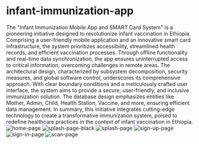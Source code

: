 # infant-immunization-app
The "Infant Immunization Mobile App and SMART Card System" is a pioneering initiative
designed to revolutionize infant vaccination in Ethiopia. Comprising a user-friendly mobile
application and an innovative smart card infrastructure, the system prioritizes accessibility,
streamlined health records, and efficient vaccination processes. Through offline functionality and
real-time data synchronization, the app ensures uninterrupted access to critical information,
overcoming challenges in remote areas. The architectural design, characterized by subsystem
decomposition, security measures, and global software control, underscores its comprehensive
approach. With clear boundary conditions and a meticulously crafted user interface, the system
aims to provide a secure, user-friendly, and inclusive immunization solution. The database design
emphasizes entities like Mother, Admin, Child, Health Station, Vaccine, and more, ensuring
efficient data management. In summary, this initiative integrates cutting-edge technology to create
a transformative immunization system, poised to redefine healthcare practices in the context of
infant vaccination in Ethiopia. 
![home-page](https://github.com/zeru0429/Mobile-app-and-smart-card-system-for-infant-immunization/assets/87245699/31e8074f-aa25-49b1-9aef-e1bb5c4b6a05)
![splash-page-black](https://github.com/zeru0429/Mobile-app-and-smart-card-system-for-infant-immunization/assets/87245699/b4a25160-7e67-4536-a47e-edc1881b51c5)
![splash-page](https://github.com/zeru0429/Mobile-app-and-smart-card-system-for-infant-immunization/assets/87245699/c3b9376c-263c-4f9f-988c-2e5a307b6893)
![sign-up-page](https://github.com/zeru0429/Mobile-app-and-smart-card-system-for-infant-immunization/assets/87245699/cd81a210-9980-45cc-a8d8-3bacbb48151f)
![sign-in-page](https://github.com/zeru0429/Mobile-app-and-smart-card-system-for-infant-immunization/assets/87245699/749a17ae-25ff-4b14-a48b-2d0c4235358f)
![scan-page](https://github.com/zeru0429/Mobile-app-and-smart-card-system-for-infant-immunization/assets/87245699/f62d115f-a436-4462-bb7f-3573743668c6)



